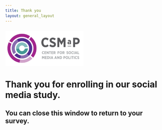 ```yaml
---
title: Thank you
layout: general_layout
---
```

<div><a class="site-title" rel="author"><img src="images/csmap_logo_sq.png" style="max-width:50%; padding-top:10px;"></a></div>
<div>
<h1>Thank you for enrolling in our social media study.</h1> 
<h2>You can close this window to return to your survey.</h2>
</div>

